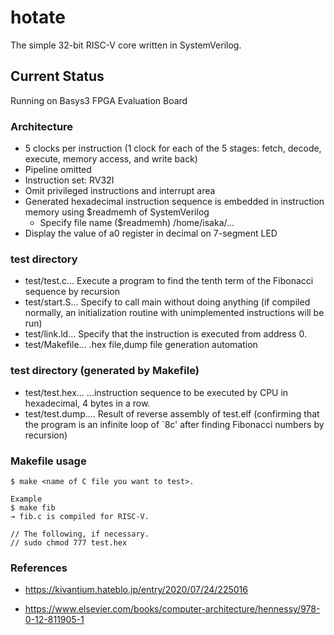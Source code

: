 # hotate

The simple 32-bit RISC-V core written in SystemVerilog.

## Current Status

Running on Basys3 FPGA Evaluation Board

### Architecture

* 5 clocks per instruction (1 clock for each of the 5 stages: fetch, decode, execute, memory access, and write back)
* Pipeline omitted
* Instruction set: RV32I
* Omit privileged instructions and interrupt area
* Generated hexadecimal instruction sequence is embedded in instruction memory using $readmemh of SystemVerilog
	* Specify file name ($readmemh) /home/isaka/...
* Display the value of a0 register in decimal on 7-segment LED

### test directory

* test/test.c... Execute a program to find the tenth term of the Fibonacci sequence by recursion
* test/start.S... Specify to call main without doing anything (if compiled normally, an initialization routine with unimplemented instructions will be run)
* test/link.ld... Specify that the instruction is executed from address 0.
* test/Makefile... .hex file,dump file generation automation

### test directory (generated by Makefile)

* test/test.hex... ...instruction sequence to be executed by CPU in hexadecimal, 4 bytes in a row.
* test/test.dump.... Result of reverse assembly of test.elf (confirming that the program is an infinite loop of `8c' after finding Fibonacci numbers by recursion)

### Makefile usage

```
$ make <name of C file you want to test>.

Example
$ make fib
→ fib.c is compiled for RISC-V.

// The following, if necessary.
// sudo chmod 777 test.hex
```

### References

* https://kivantium.hateblo.jp/entry/2020/07/24/225016

* https://www.elsevier.com/books/computer-architecture/hennessy/978-0-12-811905-1
